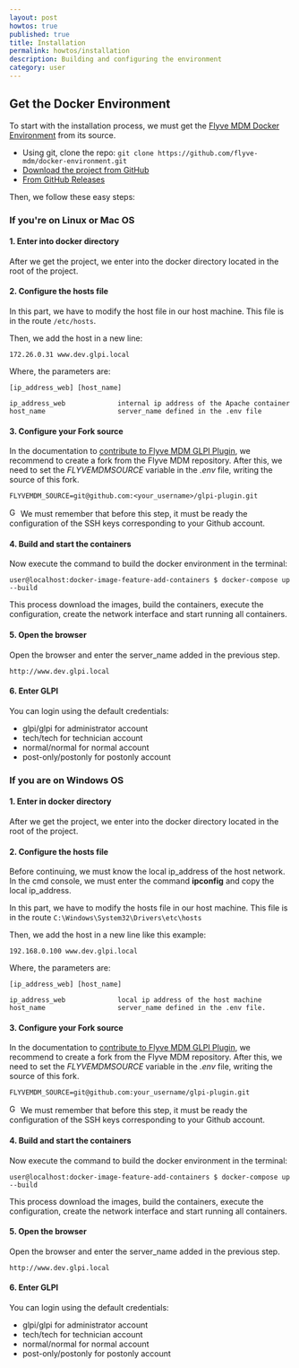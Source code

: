 ```yaml
---
layout: post
howtos: true
published: true
title: Installation
permalink: howtos/installation
description: Building and configuring the environment
category: user
---
```


## Get the Docker Environment

To start with the installation process, we must get the [Flyve MDM Docker Environment](https://github.com/flyve-mdm/docker-environment) from its source.

- Using git, clone the repo: ```git clone https://github.com/flyve-mdm/docker-environment.git```
- [Download the project from GitHub](https://github.com/flyve-mdm/docker-environment/archive/develop.zip)
- [From GitHub Releases](https://github.com/flyve-mdm/docker-environment/releases)

Then, we follow these easy steps:

### If you're on Linux or Mac OS

#### 1. Enter into docker directory

After we get the project, we enter into the docker directory located in the root of the project.

#### 2. Configure the hosts file

In this part, we have to modify the host file in our host machine. This file is in the route ```/etc/hosts```.

Then, we add the host in a new line:

```172.26.0.31 www.dev.glpi.local```

Where, the parameters are:

    [ip_address_web] [host_name]

    ip_address_web             internal ip address of the Apache container
    host_name                  server_name defined in the .env file

#### 3. Configure your Fork source

In the documentation to [contribute to Flyve MDM GLPI Plugin](https://github.com/flyve-mdm/glpi-plugin/blob/develop/CONTRIBUTING.md), we recommend to create a fork from the Flyve MDM repository. After this, we need to set the  *FLYVEMDMSOURCE* variable in the *.env* file, writing the source of this fork.

    FLYVEMDM_SOURCE=git@github.com:<your_username>/glpi-plugin.git

<img src="{{ '/images/picto-information.png' | absolute_url }}" alt="Good to know:" height="16px"/> We must remember that before this step, it must be ready the configuration of the SSH keys corresponding to your Github account.

#### 4. Build and start the containers

Now execute the command to build the docker environment in the terminal:

```user@localhost:docker-image-feature-add-containers $ docker-compose up --build```

This process download the images, build the containers, execute the configuration, create the network interface and start running all containers.

#### 5. Open the browser

Open the browser and enter the server_name added in the previous step.

    http://www.dev.glpi.local

#### 6. Enter GLPI

You can login using the default credentials:

- glpi/glpi for administrator account
- tech/tech for technician account
- normal/normal for normal account
- post-only/postonly for postonly account

### If you are on Windows OS

#### 1. Enter in docker directory

After we get the project, we enter into the docker directory located in the root of the project.

#### 2. Configure the hosts file

Before continuing, we must  know the local ip_address of the host network. In the cmd console, we must enter the command **ipconfig** and copy the local ip_address.

In this part, we have to modify the hosts file in our host machine. This file is in the route ```C:\Windows\System32\Drivers\etc\hosts```

Then, we add the host in a new line like this example:

```192.168.0.100 www.dev.glpi.local```

Where, the parameters are:

    [ip_address_web] [host_name]

    ip_address_web             local ip address of the host machine
    host_name                  server_name defined in the .env file.

#### 3. Configure your Fork source

In the documentation to [contribute to Flyve MDM GLPI Plugin](https://github.com/flyve-mdm/glpi-plugin/blob/develop/CONTRIBUTING.md), we recommend to create a fork from the Flyve MDM repository. After this, we need to set the  *FLYVEMDMSOURCE* variable in the *.env* file, writing the source of this fork.

    FLYVEMDM_SOURCE=git@github.com:your_username/glpi-plugin.git

<img src="{{ '/images/picto-information.png' | absolute_url }}" alt="Good to know:" height="16px"/> We must remember that before this step, it must be ready the configuration of the SSH keys corresponding to your Github account.

#### 4. Build and start the containers

Now execute the command to build the docker environment in the terminal:

```user@localhost:docker-image-feature-add-containers $ docker-compose up --build```

This process download the images, build the containers, execute the configuration, create the network interface and start running all containers.

#### 5. Open the browser

Open the browser and enter the server_name added in the previous step.

    http://www.dev.glpi.local

#### 6. Enter GLPI

You can login using the default credentials:

- glpi/glpi for administrator account
- tech/tech for technician account
- normal/normal for normal account
- post-only/postonly for postonly account